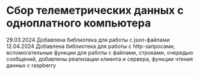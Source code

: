 # Сбор телеметрических данных с одноплатного компьютера

29.03.2024 Добавлена библиотека для работы с json-файлами
12.04.2024 Добавлена библиотека для работы с http-запросами, вспомогательные функции для работы с файлами, строками, очередью сообщений, добавлены реализации клиента и сервера, функции чтения данных с raspberry
